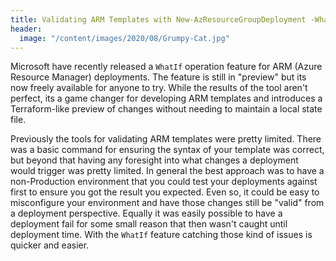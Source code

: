 ```yaml
---
title: Validating ARM Templates with New-AzResourceGroupDeployment -WhatIf
header:
  image: "/content/images/2020/08/Grumpy-Cat.jpg"
---
```

Microsoft have recently released a `WhatIf` operation feature for ARM (Azure Resource Manager) deployments. The feature is still in "preview" but its now freely available for anyone to try. While the results of the tool aren't perfect, its a game changer for developing ARM templates and introduces a Terraform-like preview of changes without needing to maintain a local state file.

Previously the tools for validating ARM templates were pretty limited. There was a basic command for ensuring the syntax of your template was correct, but beyond that having any foresight into what changes a deployment would trigger was pretty limited. In general the best approach was to have a non-Production environment that you could test your deployments against first to ensure you got the result you expected. Even so, it could be easy to misconfigure your environment and have those changes still be "valid" from a deployment perspective. Equally it was easily possible to have a deployment fail for some small reason that then wasn't caught until deployment time. With the `WhatIf` feature catching those kind of issues is quicker and easier.

 